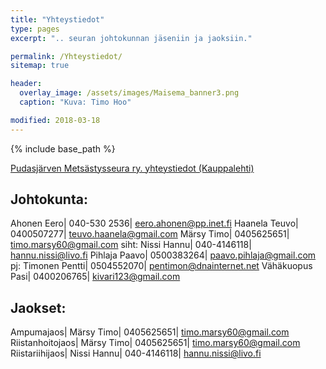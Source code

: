 ```yaml
---
title: "Yhteystiedot"
type: pages
excerpt: ".. seuran johtokunnan jäseniin ja jaoksiin."

permalink: /Yhteystiedot/
sitemap: true

header:
  overlay_image: /assets/images/Maisema_banner3.png
  caption: "Kuva: Timo Hoo"

modified: 2018-03-18
---
```


{% include base_path %}

[Pudasjärven Metsästysseura ry. yhteystiedot (Kauppalehti)][76d5a75e]

  [76d5a75e]: http://www.kauppalehti.fi/yritykset/yritys/pudasjarven+metsastysseura+ry/20684606 "Seuran yhteystiedot"

## Johtokunta:

Ahonen Eero|  040-530 2536| <eero.ahonen@pp.inet.fi>
Haanela Teuvo| 0400507277| <teuvo.haanela@gmail.com>
Märsy Timo|  0405625651|  <timo.marsy60@gmail.com>
siht: Nissi Hannu|  040-4146118|  <hannu.nissi@livo.fi>
Pihlaja Paavo| 0500383264| <paavo.pihlaja@gmail.com>
pj: Timonen Pentti|  0504552070|  <pentimon@dnainternet.net>
Vähäkuopus Pasi|  0400206765|  <kivari123@gmail.com>

## Jaokset:

Ampumajaos| Märsy Timo|  0405625651|  <timo.marsy60@gmail.com>
Riistanhoitojaos| Märsy Timo|  0405625651|  <timo.marsy60@gmail.com>
Riistariihijaos| Nissi Hannu|  040-4146118|  <hannu.nissi@livo.fi>

